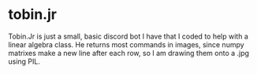 # tobin.jr
Tobin.Jr is just a small, basic discord bot I have that I coded to help with a linear algebra class.
He returns most commands in images, since numpy matrixes make a new line after each row, so I am drawing them onto a .jpg using PIL.
